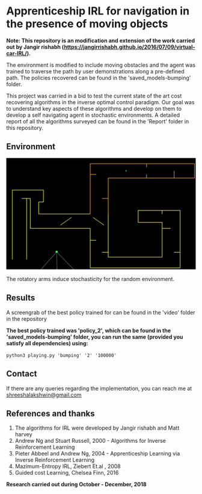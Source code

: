 # Apprenticeship IRL for navigation in the presence of moving objects

**Note: This repository is an modification and extension of the work carried out by Jangir rishabh (https://jangirrishabh.github.io/2016/07/09/virtual-car-IRL/).** 

The environment is modified to include moving obstacles and the agent was trained to traverse the path by user demonstrations along a pre-defined path. The policies recovered can be found in the 'saved_models-bumping' folder.

This project was carried in a bid to test the current state of the art cost recovering algorithms in the inverse optimal control paradigm. Our goal was to understand key aspects of these algorithms and develop on them to develop a self navigating agent in stochastic environments. A detailed report of all the algorithms surveyed can be found in the 'Report' folder in this repository. 


## Environment 

![Environment](/Images/Env.jpg?raw=true "Modified simulation environment")

The rotatory arms induce stochasticity for the random environment. 

## Results
 
A screengrab of the best policy trained for can be found in the 'video' folder in the repository

**The best policy trained was 'policy_2', which can be found in the 'saved_models-bumping' folder, you can run the same (provided you satisfy all dependencies) using:** 

`python3 playing.py 'bumping' '2' '100000'`


## Contact

If there are any queries regarding the implementation, you can reach me at shreeshalakshwin@gmail.com

## References and thanks

1. The algorithms for IRL were developed by Jangir rishabh and Matt harvey
2. Andrew Ng and Stuart Russell, 2000 - Algorithms for Inverse Reinforcement Learning
3. Pieter Abbeel and Andrew Ng, 2004 - Apprenticeship Learning via Inverse Reinforcement Learning
4. Mazimum-Entropy IRL, Ziebert Et.al , 2008
5. Guided cost Learning, Chelsea Finn, 2016


**Research carried out during October - December, 2018**

